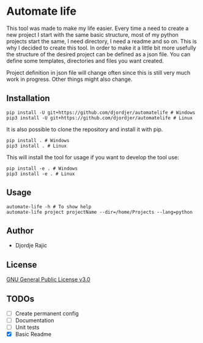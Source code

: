 # Automate life

This tool was made to make my life easier. Every time a need to create a new project I start with the same
basic structure, most of my python projects start the same, I need directory, I need a readme and so on. This 
is why I decided to create this tool. In order to make it a little bit more usefully the structure of the 
desired project can be defined as a json file. You can define some templates, directories and files you want created. 

Project definition in json file will change often since this is still very much work in progress. Other things might also
change. 

## Installation

```shell script
pip install -U git+https://github.com/djordjer/automatelife # Windows
pip3 install -U git+https://github.com/djordjer/automatelife # Linux
```

It is also possible to clone the repository and install it with pip.

```shell script
pip install . # Windows
pip3 install . # Linux
```

This will install the tool for usage if you want to develop the tool use:

 ```shell script
pip install -e . # Windows
pip3 install -e . # Linux
```

## Usage
```shell script
automate-life -h # To show help
automate-life project projectName --dir=/home/Projects --lang=python
```

## Author

* Djordje Rajic

## License
[GNU General Public License v3.0](LICENSE)


## TODOs

* [ ] Create permanent config
* [ ] Documentation
* [ ] Unit tests
* [X] Basic Readme
